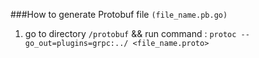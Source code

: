 ###How to generate Protobuf file `(file_name.pb.go)`
1. go to directory `/protobuf` &&
 run command : `protoc --go_out=plugins=grpc:../ <file_name.proto>`